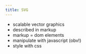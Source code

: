 ```yaml
---
title: SVG
---
```


* scalable vector graphics
* described in markup
* markup = dom elements
* manipulate with javascript (obv!)
* style with css
